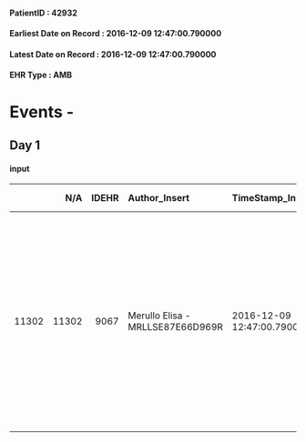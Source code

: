 
#### PatientID : 42932
#### Earliest Date on Record : 2016-12-09 12:47:00.790000
#### Latest Date on Record : 2016-12-09 12:47:00.790000
#### EHR Type : AMB

# Events - 

## Day 1

#### input
|       |    N/A |   IDEHR | Author_Insert                    | TimeStamp_Insert           | EHRType   |   PatientID |   IDDigitalSignDocument | persone_vicine   |   Unnamed: 0_x.1 |   IDANAMNESI_SOCIALE | Patient   | FamigliaAltro   | Paziente_T   | FamigliaAltro_T   |   Non_Rilevabile_x.1 | Note_Non_Rilevabile_x.1   | opt_Problemi   | Note_I                                                                  | chk_contr_sintomi   | opt_paziente_a   | opt_famiglia_a   | opt_adeguatezza   | ds_note_ad                                           | opt_paziente_solo   | ds_note_con                                                                                                                                                                                                    | opt_presente_assente   | Presenza_minori   | ds_familiari_coinv   | opt_necessario   | opt_presente   | opt_risorse_ec   | opt_paziente_psi   | opt_Ins_vol   | ds_note_prio                                                                                                                                     | opt_paziente_ad   | opt_caregiver_ad   | opt_esenzione   | opt_inv_civile   |   invalidita_perc | Needs               | opt_indennita_acc         | opt_legge                 | opt_famiglia_psi   | opt_disponibilit_paz   |
|------:|-------:|--------:|:---------------------------------|:---------------------------|:----------|------------:|------------------------:|:-----------------|-----------------:|---------------------:|:----------|:----------------|:-------------|:------------------|---------------------:|:--------------------------|:---------------|:------------------------------------------------------------------------|:--------------------|:-----------------|:-----------------|:------------------|:-----------------------------------------------------|:--------------------|:---------------------------------------------------------------------------------------------------------------------------------------------------------------------------------------------------------------|:-----------------------|:------------------|:---------------------|:-----------------|:---------------|:-----------------|:-------------------|:--------------|:-------------------------------------------------------------------------------------------------------------------------------------------------|:------------------|:-------------------|:----------------|:-----------------|------------------:|:--------------------|:--------------------------|:--------------------------|:-------------------|:-----------------------|
| 11302 |  11302 |    9067 | Merullo Elisa - MRLLSE87E66D969R | 2016-12-09 12:47:00.790000 | AMB       |       42932 |                  577177 | N/A              |             4809 |                 3113 | Si#1      | Si#1            | Parziale#2   | Si#1              |                    0 | NR                        | Si#1           | Pz informata ma secondo la cugina non ha recepito l'effettiva gravit√†. | controllo sintomi#0 | Indefinite#2     | Congruenti#1     | No#0              | Non ci sono adeguate risorse per rientro a domicilio | Si#1                | La pz vive sola. Non ci sono parenti stretti ma solo alcuni cugini alla lontana. La pz rifiuta ogni tipo di aiuto a casa. Pz sui generis e caratteriale. La cugina Rosangela si sta occupando della situazione | Assente#0              | No#0              | female cousin        | Si#1             | No#0           | Adeguate#1       | No#0               | Si#1          | Il bisogno espresso √® a livello clinico. Ci sono grandi problematiche a domicilio: non ci sono risorse che possano farsi carico dell'assistenza | Parziale#1        | Totale#2           | No#0            | Si#1             |                60 | Clinici#0;Sociali#1 | in fase di accertamento#2 | in fase di accertamento#2 | No#0               | No#0                   |


